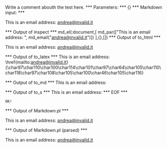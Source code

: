 Write a comment abouth the test here.
*** Parameters: ***
{}
*** Markdown input: ***


This is an email address: <andrea@invalid.it>
	
*** Output of inspect ***
md_el(:document,[
	md_par(["This is an email address: ", md_email("andrea@invalid.it")])
],{},[])
*** Output of to_html ***

<p>This is an email address: <a href='mailto:andrea@invalid.it'>&#097;&#110;&#100;&#114;&#101;&#097;&#064;&#105;&#110;&#118;&#097;&#108;&#105;&#100;&#046;&#105;&#116;</a></p>

*** Output of to_latex ***
This is an email address: \href{mailto:andrea@invalid.it}{\char97\char110\char100\char114\char101\char97\char64\char105\char110\char118\char97\char108\char105\char100\char46\char105\char116}


*** Output of to_md ***
This is an email address:


*** Output of to_s ***
This is an email address: 
*** EOF ***



	OK!



*** Output of Markdown.pl ***
<p>This is an email address: <a href="m&#97;&#x69;&#108;&#x74;&#x6F;:&#x61;&#x6E;&#x64;&#x72;&#101;&#97;&#64;&#105;n&#x76;&#x61;&#108;i&#x64;&#x2E;&#105;&#116;">&#x61;&#x6E;&#x64;&#x72;&#101;&#97;&#64;&#105;n&#x76;&#x61;&#108;i&#x64;&#x2E;&#105;&#116;</a></p>

*** Output of Markdown.pl (parsed) ***
<p>This is an email address: <a href='m&amp;#97;&amp;#x69;&amp;#108;&amp;#x74;&amp;#x6F;:&amp;#x61;&amp;#x6E;&amp;#x64;&amp;#x72;&amp;#101;&amp;#97;&amp;#64;&amp;#105;n&amp;#x76;&amp;#x61;&amp;#108;i&amp;#x64;&amp;#x2E;&amp;#105;&amp;#116;'>&#x61;&#x6E;&#x64;&#x72;&#101;&#97;&#64;&#105;n&#x76;&#x61;&#108;i&#x64;&#x2E;&#105;&#116;</a
   ></p
 >